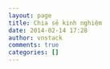 ```yaml
---
layout: page
title: Chia sẻ kinh nghiệm
date: 2014-02-14 17:28
author: vnstack
comments: true
categories: []
---
```



